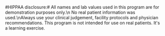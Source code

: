 #HIPPAA disclosure:#
All names and lab values used in this program are for demonstration purposes only.\n No real patient information was used.\nAlways use your clinical judgement, facility protocols and physician recommendations. This program is not intended for use on real patients. It's a learning exercise.